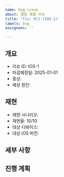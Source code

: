 ```yaml
---
name: bug-issue
about: 결함 해결 이슈
title: 'fix: 버그 (IOS-1)'
labels: bug
assignees: ''

---
```


## 개요

- 이슈 ID: IOS-1
- 마감예정일: 2025-01-01
- 증상: 
- 예상 원인: 

## 재현
- 재현 시나리오: 
- 재현율: 10/10
- 대상 디바이스: 
- 대상 iOS 버전: 

## 세부 사항

## 진행 계획
